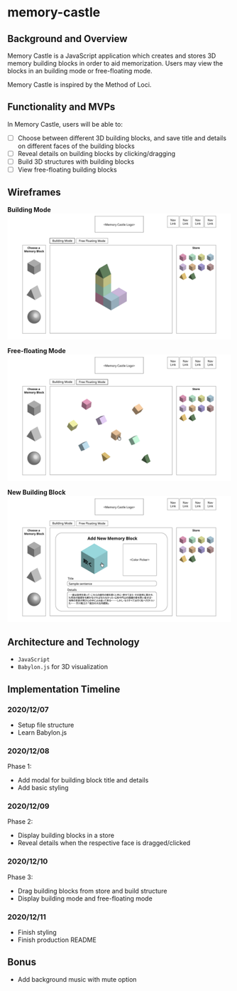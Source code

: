 # memory-castle

## Background and Overview 

Memory Castle is a JavaScript application which creates and stores 3D memory building blocks in order to aid memorization. Users may view the blocks in an building mode or free-floating mode.

Memory Castle is inspired by the Method of Loci.

## Functionality and MVPs 

In Memory Castle, users will be able to:
- [ ] Choose between different 3D building blocks, and save title and details on different faces of the building blocks
- [ ] Reveal details on building blocks by clicking/dragging
- [ ] Build 3D structures with building blocks
- [ ] View free-floating building blocks

## Wireframes 
**Building Mode**
![wireframe building mode](src/assets/wireframe-building-mode.jpg)

**Free-floating Mode**
![wireframe free-floating mode](src/assets/wireframe-free-float.jpg)

**New Building Block**
![wireframe new building block](src/assets/wireframe-new-block.jpg)

## Architecture and Technology 

- `JavaScript`
- `Babylon.js` for 3D visualization 

## Implementation Timeline 

### 2020/12/07
- Setup file structure
- Learn Babylon.js

### 2020/12/08
Phase 1:
- Add modal for building block title and details
- Add basic styling

### 2020/12/09
Phase 2:
- Display building blocks in a store
- Reveal details when the respective face is dragged/clicked

### 2020/12/10
Phase 3:
- Drag building blocks from store and build structure
- Display building mode and free-floating mode

### 2020/12/11
- Finish styling
- Finish production README

## Bonus 
- Add background music with mute option